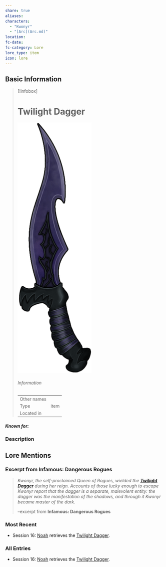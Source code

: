 ```yaml
---
share: true
aliases: 
characters:
  - "Kwonyr"
  - "[Arc](Arc.md)"
location: 
fc-date: 
fc-category: Lore
lore_type: item
icon: lore
---
```

## Basic Information
> [!infobox]
> # Twilight Dagger
> ![cover hsmall](../zzz_attachments/Twilight%20Dagger.png)
> ###### Information
> |   |  |
> | ---- | ---- |
> | Other names | |
> | Type|item|
> | Located in | |
##### Known for:
### Description
## Lore Mentions
### Excerpt from **Infamous: Dangerous Rogues**
>_Kwonyr, the self-proclaimed Queen of Rogues, wielded the **[Twilight Dagger](Twilight%20Dagger.md)** during her reign. Accounts of those lucky enough to escape Kwonyr report that the dagger is a separate, malevolent entity: the dagger was the manifestation of the shadows, and through it Kwonyr became master of the dark._
>
>–excerpt from **Infamous: Dangerous Rogues**
### Most Recent
- Session 16: [Noah](Noah%20Skie.md) retrieves the [Twilight Dagger](Twilight%20Dagger.md).

### All Entries
- Session 16: [Noah](Noah%20Skie.md) retrieves the [Twilight Dagger](Twilight%20Dagger.md).
